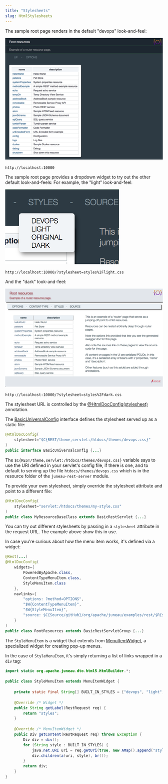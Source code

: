 ```yaml
---
title: "Stylesheets"
slug: HtmlStylesheets
---
```


The sample root page renders in the default "devops" look-and-feel:

![Devops Style](/img/doc-files/jrs.Stylesheets.0.png)

```text
http://localhost:10000
```

The sample root page provides a dropdown widget to try out the other default look-and-feels: For example, the "light"
look-and-feel:

![Light Style](/img/doc-files/jrs.Stylesheets.1.png)

```text
http://localhost:10000/?stylesheet=styles%2Flight.css
```

And the "dark" look-and-feel:

![Dark Style](/img/doc-files/jrs.Stylesheets.2.png)

```text
http://localhost:10000/?stylesheet=styles%2Fdark.css
```

The stylesheet URL is controlled by the [@HtmlDocConfig(stylesheet)](API_DOCS/org/apache/juneau/html/annotation/HtmlDocConfig.html#stylesheet()) annotation.

The <a href="/site/apidocs/org/apache/juneau/rest/config/BasicUniversalConfig.html" target="_blank">BasicUniversalConfig</a> interface defines the
stylesheet served up as a static file:

```java
@HtmlDocConfig(
    stylesheet="$C{REST/theme,servlet:/htdocs/themes/devops.css}"
)
public interface BasicUniversalConfig {...}
```

The `$C{REST/theme,servlet:/htdocs/themes/devops.css}` variable says to use the URI defined in your servlet's config
file, if there is one, and to default to serving up the file `htdocs/themes/devops.css` which is in the resource folder
of the `juneau-rest-server` module.

To provide your own stylesheet, simply override the stylesheet attribute and point to a different file:

```java
@HtmlDocConfig(
    stylesheet="servlet:/htdocs/themes/my-style.css"
)
public class MyResourceBaseClass extends BasicRestServlet {...}
```

You can try out different stylesheets by passing in a `stylesheet` attribute in the request URL.
The example above show this in use.

In case you're curious about how the menu item works, it's defined via a widget:

```java
@Rest(...)
@HtmlDocConfig(
    widgets={
        PoweredByApache.class,
        ContentTypeMenuItem.class,
        StyleMenuItem.class
    },
    navlinks={
        "options: ?method=OPTIONS",
        "$W{ContentTypeMenuItem}",
        "$W{StyleMenuItem}",
        "source: $C{Source/gitHub}/org/apache/juneau/examples/rest/$R{servletClassSimple}.java"
    }
)
public class RootResources extends BasicRestServletGroup {...}
```

The `StyleMenuItem` is a widget that extends from <a href="/site/apidocs/org/apache/juneau/rest/widget/MenuItemWidget.html" target="_blank">MenuItemWidget</a>, a specialized widget for creating pop-up menus.

In the case of `StyleMenuItem`, it's simply returning a list of links wrapped in a `div` tag:

```java
import static org.apache.juneau.dto.html5.HtmlBuilder.*;

public class StyleMenuItem extends MenuItemWidget {

    private static final String[] BUILT_IN_STYLES = {"devops", "light", "original", "dark"};

    @Override /* Widget */
    public String getLabel(RestRequest req) {
        return "styles";
    }

    @Override /* MenuItemWidget */
    public Div getContent(RestRequest req) throws Exception {
        Div div = div();
        for (String style : BUILT_IN_STYLES) {
            java.net.URI uri = req.getUri(true, new AMap().append("stylesheet", "styles/"+s+".css"));
            div.children(a(uri, style), br());
        }
        return div;
    }
}
```
